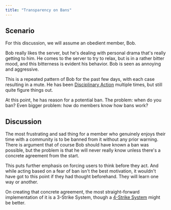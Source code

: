 ```yaml
---
title: "Transparency on Bans"
---
```

## Scenario
For this discussion, we will assume an obedient member, Bob.

Bob really likes the server, but he's dealing with personal drama that's really getting to him. He comes to the server to try to relax, but is in a rather bitter mood, and this bitterness is evident his behavior. Bob is seen as annoying and aggressive.

This is a repeated pattern of Bob for the past few days, with each case resulting in a mute. He has been [Disciplinary Action](definitions/Community%20Moderator.md#Disciplinary%20Action) multiple times, but still quite figure things out.

At this point, he has reason for a potential ban. The problem: when do you ban? Even bigger problem: how do members know how bans work?

## Discussion
The most frustrating and sad thing for a member who genuinely enjoys their time with a community is to be banned from it without any prior warning. There is argument that of course Bob should have known a ban was possible, but the problem is that he will never really know unless there's a concrete agreement from the start.

This puts further emphasis on forcing users to think before they act. And while acting based on a fear of ban isn't the best motivation, it wouldn't have got to this point if they had thought beforehand. They will learn one way or another.

On creating that concrete agreement, the most straight-forward implementation of it is a 3-Strike System, though a [4-Strike System](definitions/4-Strike%20System.md) might be better.
